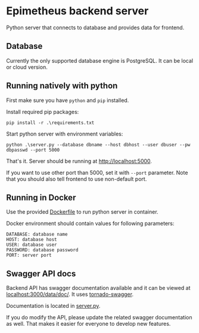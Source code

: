 # Epimetheus backend server

Python server that connects to database and provides data for frontend.

## Database

Currently the only supported database engine is PostgreSQL. It can be local or cloud version.

## Running natively with python

First make sure you have `python` and `pip` installed.

Install required pip packages:

```
pip install -r .\requirements.txt
```

Start python server with environment variables:

```
python .\server.py --database dbname --host dbhost --user dbuser --pw dbpasswd --port 5000
```

That's it. Server should be running at [http://localhost:5000](http://localhost:5000).

If you want to use other port than 5000, set it with `--port` parameter. Note that you should also tell frontend to use non-default port.

## Running in Docker

Use the provided [Dockerfile](Dockerfile) to run python server in container.

Docker environment should contain values for following parameters:

```
DATABASE: database name
HOST: database host
USER: database user
PASSWORD: database password
PORT: server port
```

## Swagger API docs

Backend API has swagger documentation available and it can be viewed at [localhost:3000/data/doc/](http://localhost:3000/data/doc). It uses [tornado-swagger](https://github.com/mrk-andreev/tornado-swagger).

Documentation is located in [server.py](server.py).

If you do modify the API, please update the related swagger documentation as well. That makes it easier for everyone to develop new features.
